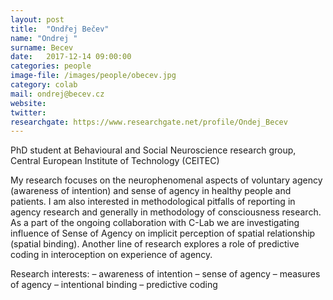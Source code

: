 ```yaml
---
layout: post
title:  "Ondřej Bečev"
name: "Ondrej "
surname: Becev
date:   2017-12-14 09:00:00
categories: people
image-file: /images/people/obecev.jpg
category: colab
mail: ondrej@becev.cz
website:
twitter:
researchgate: https://www.researchgate.net/profile/Ondej_Becev
---
```


PhD student at Behavioural and Social Neuroscience research group, Central European Institute of Technology (CEITEC)

My research focuses on the neurophenomenal aspects of voluntary agency (awareness of intention) and sense of agency in healthy people and patients. I am also interested in methodological pitfalls of reporting in agency research and generally in methodology of consciousness research. As a part of the ongoing collaboration with C-Lab we are investigating influence of Sense of Agency on implicit perception of spatial relationship (spatial binding). Another line of research explores a role of predictive coding in interoception on experience of agency.

Research interests:
– awareness of intention
– sense of agency
– measures of agency
– intentional binding
– predictive coding
